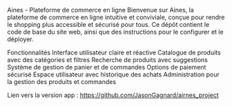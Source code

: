 Aines - Plateforme de commerce en ligne
Bienvenue sur Aines, la plateforme de commerce en ligne intuitive et conviviale, conçue pour rendre le shopping plus accessible et sécurisé pour tous. Ce dépôt contient le code de base du site web, ainsi que des instructions pour le configurer et le déployer.


Fonctionnalités
Interface utilisateur claire et réactive
Catalogue de produits avec des catégories et filtres
Recherche de produits avec suggestions
Système de gestion de panier et de commandes
Options de paiement sécurisé
Espace utilisateur avec historique des achats
Administration pour la gestion des produits et commandes


Lien vers la version app :
https://github.com/JasonGagnard/airnes_project
